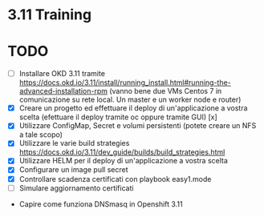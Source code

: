 # 3.11 Training

# TODO
- [ ] Installare OKD 3.11 tramite https://docs.okd.io/3.11/install/running_install.html#running-the-advanced-installation-rpm (vanno bene due VMs Centos 7 in comunicazione su rete local. Un master e un worker node e router)
- [x] Creare un progetto ed effettuare il deploy di un'applicazione a vostra scelta (efettuare il deploy tramite oc oppure tramite GUI) [x]
- [x] Utilizzare ConfigMap, Secret e volumi persistenti (potete creare un NFS a tale scopo)
- [x] Utilizzare le varie build strategies https://docs.okd.io/3.11/dev_guide/builds/build_strategies.html
- [x] Utilizzare HELM per il deploy di un'applicazione a vostra scelta
- [x] Configurare un image pull secret
- [x] Controllare scadenza certificati con playbook easy1.mode
- [ ] Simulare aggiornamento certificati
- Capire come funziona DNSmasq in Openshift 3.11
